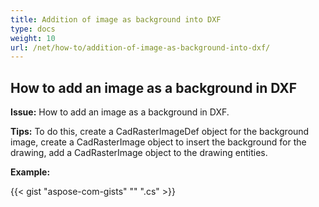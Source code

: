 ```yaml
---
title: Addition of image as background into DXF
type: docs
weight: 10
url: /net/how-to/addition-of-image-as-background-into-dxf/
---
```


## **How to add an image as a background in DXF**

**Issue:** How to add an image as a background in DXF.

**Tips:** To do this, create a CadRasterImageDef object for the background image, create a CadRasterImage object to insert the background for the drawing, add a CadRasterImage object to the drawing entities.

**Example:**

{{< gist "aspose-com-gists" "" ".cs" >}}